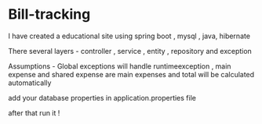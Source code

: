 # Bill-tracking
I have created a educational site using  spring boot , mysql , java,  hibernate

There several layers - controller , service , entity , repository and exception

Assumptions - Global exceptions will handle runtimeexception , main expense and shared expense are main expenses and total will be calculated automatically


add your database properties in application.properties file 

after that run it !
